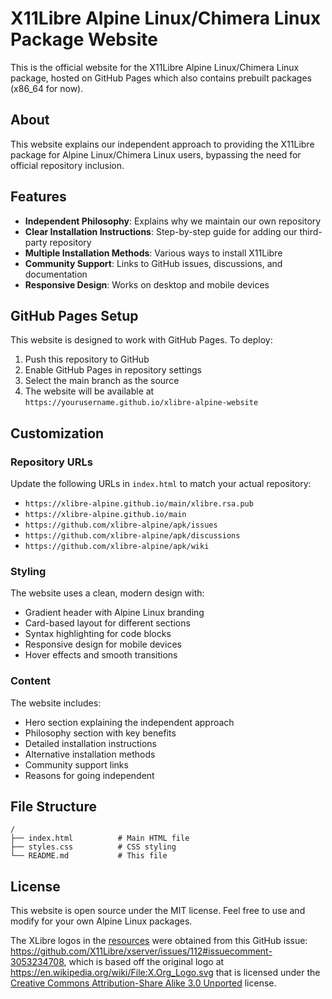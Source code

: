 # X11Libre Alpine Linux/Chimera Linux Package Website

This is the official website for the X11Libre Alpine Linux/Chimera Linux package, hosted on GitHub Pages which also contains prebuilt packages (x86_64 for now).

## About

This website explains our independent approach to providing the X11Libre package for Alpine Linux/Chimera Linux users, bypassing the need for official repository inclusion.

## Features

- **Independent Philosophy**: Explains why we maintain our own repository
- **Clear Installation Instructions**: Step-by-step guide for adding our third-party repository
- **Multiple Installation Methods**: Various ways to install X11Libre
- **Community Support**: Links to GitHub issues, discussions, and documentation
- **Responsive Design**: Works on desktop and mobile devices

## GitHub Pages Setup

This website is designed to work with GitHub Pages. To deploy:

1. Push this repository to GitHub
2. Enable GitHub Pages in repository settings
3. Select the main branch as the source
4. The website will be available at `https://yourusername.github.io/xlibre-alpine-website`

## Customization

### Repository URLs

Update the following URLs in `index.html` to match your actual repository:

- `https://xlibre-alpine.github.io/main/xlibre.rsa.pub`
- `https://xlibre-alpine.github.io/main`
- `https://github.com/xlibre-alpine/apk/issues`
- `https://github.com/xlibre-alpine/apk/discussions`
- `https://github.com/xlibre-alpine/apk/wiki`

### Styling

The website uses a clean, modern design with:
- Gradient header with Alpine Linux branding
- Card-based layout for different sections
- Syntax highlighting for code blocks
- Responsive design for mobile devices
- Hover effects and smooth transitions

### Content

The website includes:
- Hero section explaining the independent approach
- Philosophy section with key benefits
- Detailed installation instructions
- Alternative installation methods
- Community support links
- Reasons for going independent

## File Structure

```
/
├── index.html          # Main HTML file
├── styles.css          # CSS styling
└── README.md           # This file
```

## License

This website is open source under the MIT license. Feel free to use and modify for your own Alpine Linux packages.

The XLibre logos in the [resources](resources) were obtained from this GitHub issue: https://github.com/X11Libre/xserver/issues/112#issuecomment-3053234708, which is based off the original logo at https://en.wikipedia.org/wiki/File:X.Org_Logo.svg that is licensed under the [Creative Commons Attribution-Share Alike 3.0 Unported](https://creativecommons.org/licenses/by-sa/3.0/deed.en) license.
